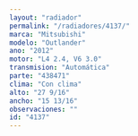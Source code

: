 ```yaml
---
layout: "radiador"
permalink: "/radiadores/4137/"
marca: "Mitsubishi"
modelo: "Outlander"
ano: "2012"
motor: "L4 2.4, V6 3.0"
transmision: "Automática"
parte: "438471"
clima: "Con clima"
alto: "27 9/16"
ancho: "15 13/16"
observaciones: ""
id: "4137"
---
```


